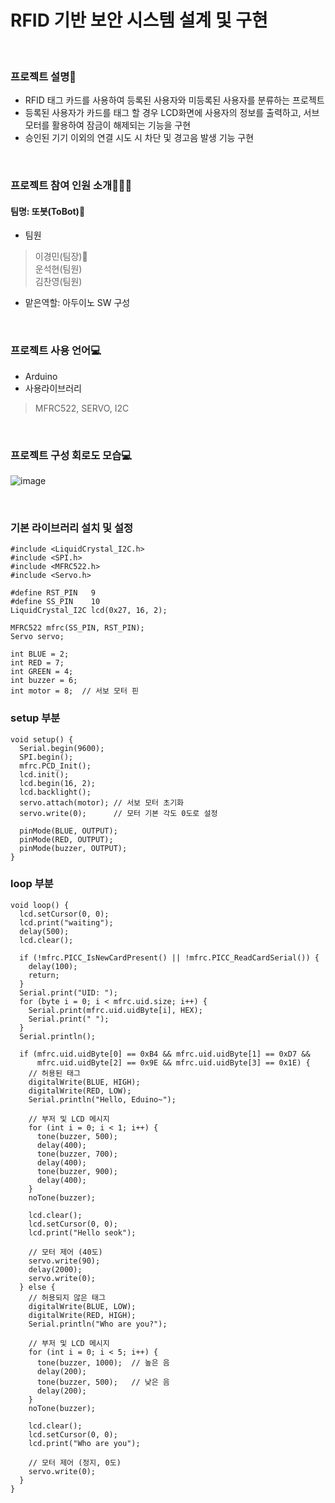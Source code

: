 # RFID 기반 보안 시스템 설계 및 구현
</br>

### 프로젝트 설명📝
* RFID 태그 카드를 사용하여 등록된 사용자와 미등록된 사용자를 분류하는 프로젝트
* 등록된 사용자가 카드를 태그 할 경우 LCD화면에 사용자의 정보를 출력하고, 서브모터를 활용하여 잠금이 해제되는 기능을 구현
* 승인된 기기 이외의 연결 시도 시 차단 및 경고음 발생 기능 구현


</br>

### 프로젝트 참여 인원 소개🧑‍🤝‍🧑
#### 팀명: 또봇(ToBot)🤖
* 팀원
> 이경민(팀장)👑</br>
> 운석현(팀원)</br>
> 김찬영(팀원)</br>

* 맡은역할: 아두이노 SW 구성

</br>

### 프로젝트 사용 언어💻
* Arduino
* 사용라이브러리
> MFRC522, SERVO, I2C


</br>

### 프로젝트 구성 회로도 모습💻
![image](https://github.com/user-attachments/assets/24de1f26-7c10-424b-917d-5b7e8a15e132)

</br>

### 기본 라이브러리 설치 및 설정
``` Arduino
#include <LiquidCrystal_I2C.h>
#include <SPI.h>
#include <MFRC522.h>
#include <Servo.h>

#define RST_PIN   9
#define SS_PIN    10
LiquidCrystal_I2C lcd(0x27, 16, 2);

MFRC522 mfrc(SS_PIN, RST_PIN);
Servo servo;

int BLUE = 2;
int RED = 7;  
int GREEN = 4;
int buzzer = 6;
int motor = 8;  // 서보 모터 핀
```

### setup 부분
``` Arduino
void setup() {
  Serial.begin(9600);
  SPI.begin();
  mfrc.PCD_Init(); 
  lcd.init();
  lcd.begin(16, 2);
  lcd.backlight();
  servo.attach(motor); // 서보 모터 초기화
  servo.write(0);      // 모터 기본 각도 0도로 설정

  pinMode(BLUE, OUTPUT);
  pinMode(RED, OUTPUT);
  pinMode(buzzer, OUTPUT);
}
```

### loop 부분
``` Arduino
void loop() {
  lcd.setCursor(0, 0);
  lcd.print("waiting");
  delay(500);
  lcd.clear();

  if (!mfrc.PICC_IsNewCardPresent() || !mfrc.PICC_ReadCardSerial()) {
    delay(100);
    return;
  }
  Serial.print("UID: ");
  for (byte i = 0; i < mfrc.uid.size; i++) {
    Serial.print(mfrc.uid.uidByte[i], HEX);
    Serial.print(" ");
  }
  Serial.println();

  if (mfrc.uid.uidByte[0] == 0xB4 && mfrc.uid.uidByte[1] == 0xD7 && 
      mfrc.uid.uidByte[2] == 0x9E && mfrc.uid.uidByte[3] == 0x1E) {
    // 허용된 태그
    digitalWrite(BLUE, HIGH);
    digitalWrite(RED, LOW);
    Serial.println("Hello, Eduino~");
    
    // 부저 및 LCD 메시지
    for (int i = 0; i < 1; i++) {
      tone(buzzer, 500);
      delay(400);
      tone(buzzer, 700);
      delay(400);
      tone(buzzer, 900);
      delay(400);
    }
    noTone(buzzer);

    lcd.clear();
    lcd.setCursor(0, 0);
    lcd.print("Hello seok");

    // 모터 제어 (40도)
    servo.write(90);
    delay(2000);
    servo.write(0);
  } else {
    // 허용되지 않은 태그
    digitalWrite(BLUE, LOW);
    digitalWrite(RED, HIGH);
    Serial.println("Who are you?");
    
    // 부저 및 LCD 메시지
    for (int i = 0; i < 5; i++) {
      tone(buzzer, 1000);  // 높은 음
      delay(200);
      tone(buzzer, 500);   // 낮은 음
      delay(200);
    }
    noTone(buzzer);

    lcd.clear();
    lcd.setCursor(0, 0);
    lcd.print("Who are you");

    // 모터 제어 (정지, 0도)
    servo.write(0);
  }
}
```

